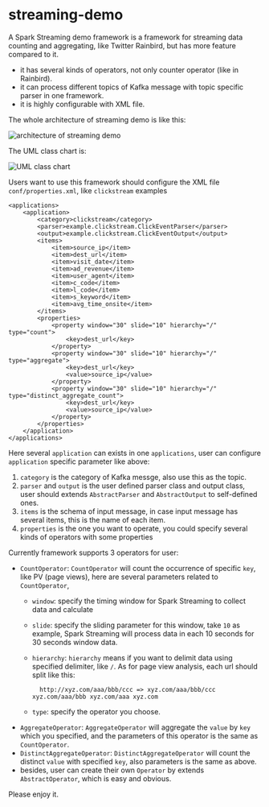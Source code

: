 streaming-demo
==============

A Spark Streaming demo framework is a framework for streaming data counting and aggregating, like Twitter Rainbird, but has more feature compared to it.

* it has several kinds of operators, not only counter operator (like in Rainbird).
* it can process different topics of Kafka message with topic specific parser in one framework.
* it is highly configurable with XML file.


The whole architecture of streaming demo is like this:

![architecture of streaming demo](http://dl.dropbox.com/u/19230832/streaming_cluster_architecture.png "architecture")

The UML class chart is:

![UML class chart](http://dl.dropbox.com/u/19230832/streaming_uml.jpg "uml")

Users want to use this framework should configure the XML file `conf/properties.xml`, like `clickstream` examples

    <applications>
        <application>
            <category>clickstream</category>
            <parser>example.clickstream.ClickEventParser</parser>
            <output>example.clickstream.ClickEventOutput</output>
            <items>
                <item>source_ip</item>
                <item>dest_url</item>
                <item>visit_date</item>
                <item>ad_revenue</item>
                <item>user_agent</item>
                <item>c_code</item>
                <item>l_code</item>
                <item>s_keyword</item>
                <item>avg_time_onsite</item>
            </items>
            <properties>
                <property window="30" slide="10" hierarchy="/" type="count">
                    <key>dest_url</key>
                </property>
                <property window="30" slide="10" hierarchy="/" type="aggregate">
                    <key>dest_url</key>
                    <value>source_ip</value>
                </property>
                <property window="30" slide="10" hierarchy="/" type="distinct_aggregate_count">
                    <key>dest_url</key>
                    <value>source_ip</value>
                </property>
            </properties>
        </application>
    </applications>

Here several `application` can exists in one `applications`, user can configure `application` specific parameter like above:

1. `category` is the category of Kafka messge, also use this as the topic.
2. `parser` and `output` is the user defined parser class and output class, user should extends `AbstractParser` and `AbstractOutput` to self-defined ones.
3. `items` is the schema of input message, in case input message has several items, this is the name of each item.
4. `properties` is the one you want to operate, you could specify several kinds of operators with some properties

Currently framework supports 3 operators for user:

* `CountOperator`: `CountOperator` will count the occurrence of specific `key`, like PV (page views), here are several parameters related to `CountOperator`,
    * `window`: specify the timing window for Spark Streaming to collect data and calculate
    * `slide`: specify the sliding parameter for this window, take `10` as example, Spark Streaming will process data in each 10 seconds for 30 seconds window data.
    * `hierarchy`: `hierarchy` means if you want to delimit data using specified delimiter, like `/`. As for page view analysis, each url should split like this:

            http://xyz.com/aaa/bbb/ccc => xyz.com/aaa/bbb/ccc xyz.com/aaa/bbb xyz.com/aaa xyz.com
    * `type`: specify the operator you choose.
* `AggregateOperator`: `AggregateOperator` will aggregate the `value` by `key` which you specified, and the parameters of this operator is the same as `CountOperator`.
* `DistinctAggregateOperator`: `DistinctAggregateOperator` will count the distinct `value` with specified `key`, also parameters is the same as above.
* besides, user can create their own `Operator` by extends `AbstractOperator`, which is easy and obvious.

Please enjoy it.


